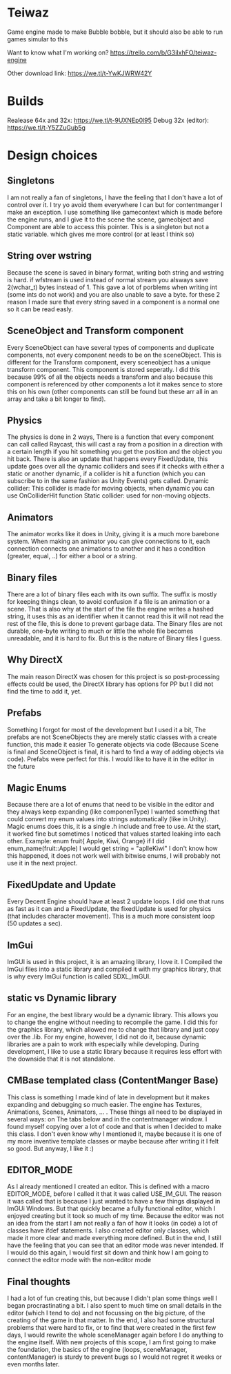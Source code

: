 # Teiwaz
Game engine made to make Bubble bobble, but it should also be able to run games simular to this
 
Want to know what I'm working on? https://trello.com/b/G3iIxhFO/teiwaz-engine

Other download link: https://we.tl/t-YwKJWRW42Y


# Builds 
Realease 64x and 32x: https://we.tl/t-9UXNEp0l95
Debug 32x (editor): https://we.tl/t-Y5ZZuGub5g

# Design choices

## Singletons
I am not really a fan of singletons, I have the feeling that  I don't have a lot of control over it. 
I try yo avoid them everywhere I can but for contentmanger I make an exception.
I use something like gamecontext which is made before the engine runs, and I give it to the scene
the scene, gameobject and Component are able to access this pointer.
This is a singleton but not a static variable. which gives me more control (or at least I think so)

## String over wstring
Because the scene is saved in binary format, writing both string and wstring is hard.
if wfstream is used instead of normal stream you alsways save 2(wchar_t) bytes instead of 1.
This gave a lot of porblems when writing int (some ints do not work) and you are also unable to save a byte.
for these 2 reason I made sure that every string saved in a component is a normal one so it can be read easly.

## SceneObject and Transform component
Every SceneObject can have several types of components and duplicate components, not every component needs to be on the sceneObject.
This is different for the Transform component, every sceneobject has a unique transform component.
This component is stored seperatly. I did this because 99% of all the objects needs a transform and also because this component is referenced by other components a lot it makes sence to store this on his own (other components can still be found but these arr all in an array and take a bit longer to find).

## Physics
The physics is done in 2 ways, There is a function that every component can call called Raycast, this will cast a ray from a position in a direction with a certain length if you hit something you get the position and the object you hit back. There is also an update that happens every FixedUpdate, this update goes over all the dynamic colliders and sees if it checks with either a static or another dynamic, if a collider is hit a function (which you can subscribe to in the same fashion as Unity Events) gets called. Dynamic collider: This collider is made for moving objects, when dynamic you can use OnColliderHit function Static collider: used for non-moving objects.

## Animators
The animator works like it does in Unity, giving it is a much more barebone system. When making  an animator you can give connections to it, each connection connects one animations to another and it has a condition (greater, equal, ..) for either a bool or a string.

## Binary files
There are a lot of binary files each with its own suffix. The suffix is mostly for keeping things clean, to avoid confusion if a file is an animation or a scene. That is also why at the start of the file the engine writes a hashed string, it uses this as an identifier when it cannot read this it will not read the rest of the file, this is done to prevent garbage data. The Binary files are not durable, one-byte writing to much or little the whole file becomes unreadable, and it is hard to fix. But this is the nature of Binary files I guess.

## Why DirectX
The main reason DirectX was chosen for this project is so post-processing effects could be used, the DirectX library has options for PP but I did not find the time to add it, yet.

## Prefabs
Something I forgot for most of the development but I used it a bit, The prefabs are not SceneObjects they are merely static classes with a create function, this made it easier To generate objects via code (Because Scene is final and SceneObject is final, it is hard to find a way of adding objects via code). Prefabs were perfect for this. I would like to have it in the editor in the future

## Magic Enums
Because there are a lot of enums that need to be visible in the editor and they always keep expanding (like componenType) I wanted something that could convert my enum values into strings automatically (like in Unity). Magic enums does this, it is a single .h include and free to use. At the start, it worked fine but sometimes I noticed that values started leaking into each other.
Example: enum fruit{ Apple, Kiwi, Orange} if I did enum_name(fruit::Apple) I would get string = "aplleKiwi"
I don't know how this happened, it does not work well with bitwise enums, I will probably not use it in the next project.


## FixedUpdate and Update
Every Decent Engine should have at least 2 update loops. I did one that runs as fast as it can and a FixedUpdate, the fixedUpdate is used for physics (that includes character movement). This is a much more consistent loop (50 updates a sec).

## ImGui
ImGUI is used in this project, it is an amazing library, I love it. I Compiled the ImGui files into a static library and compiled it with my graphics library, that is why every ImGui function is called SDXL_ImGUI.

## static vs Dynamic library
For an engine, the best library would be a dynamic library. This allows you to change the engine without needing to recompile the game. I did this for the graphics library, which allowed me to change that library and just copy over the .lib. For my engine, however, I did not do it, because dynamic libraries are a pain to work with especially while developing. During development, I like to use a static library because it requires less effort with the downside that it is not standalone. 

## CMBase templated class (ContentManger Base)
This class is something I made kind of late in development but it makes expanding and debugging so much easier. The engine has Textures, Animations, Scenes, Animators, ... . These things all need to be displayed in several ways: on The tabs below and in the contentmanager window. I found myself copying over a lot of code and that is when I decided to make this class. I don't even know why I mentioned it, maybe because it is one of my more inventive template classes or maybe because after writing it I felt so good. But anyway, I like it :)

## EDITOR_MODE
As I already mentioned I created an editor. This is defined with a macro EDITOR_MODE, before I called it that it was called USE_IM_GUI. The reason it was called that is because I just wanted to have a few things displayed in ImGUi Windows. But that quickly became a fully functional editor, which I enjoyed creating but it took so much of my time. Because the editor was not an idea from the start I am not really a fan of how it looks (in code) a lot of classes have ifdef statements. I also created editor only classes, which made it more clear and made everything more defined. But in the end, I still have the feeling that you can see that an editor mode was never intended. If I would do this again, I would first sit down and think how I am going to connect the editor mode with the non-editor mode

## Final thoughts
I had a lot of fun creating this, but because I didn't plan some things well I began procrastinating a bit. I also spent to much time on small details in the editor (which I tend to do) and not focussing on the big picture, of the creating of the game in that matter.
In the end, I also had some structural problems that were hard to fix, or to find that were created in the first few days, I would rewrite the whole sceneManager again before I do anything to the engine itself. 
With new projects of this scope, I am first going to make the foundation, the basics of the engine (loops, sceneManager, contentManager) is sturdy to prevent bugs so I would not regret it weeks or even months later.
